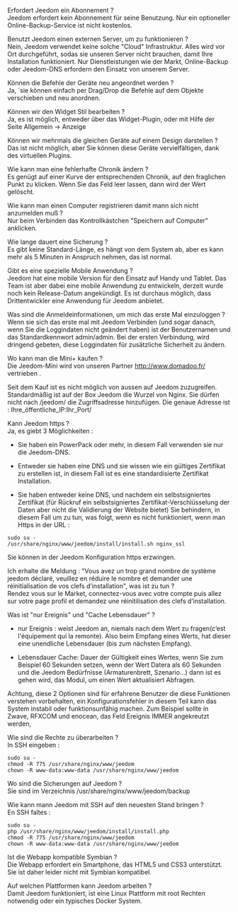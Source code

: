 Erfordert Jeedom ein Abonnement ?  
Jeedom erfordert kein Abonnement für seine Benutzung. Nur ein optioneller Online-Backup-Service ist nicht kostenlos.

Benutzt Jeedom einen externen Server, um zu funktionieren ?  
Nein, Jeedom verwendet keine solche "Cloud" Infrastruktur. Alles wird vor Ort durchgeführt, sodas sie unseren Server nicht brauchen, damit Ihre Installation funktioniert. Nur Dienstleistungen wie der Markt, Online-Backup oder Jeedom-DNS erfordern den Einsatz von unserem Server.

Können die Befehle der Geräte neu angeordnet werden ?  
Ja, ´sie können einfach per Drag/Drop die Befehle auf dem Objekte verschieben und neu anordnen.

Können wir den Widget Stil bearbeiten ?  
Ja, es ist möglich, entweder über das Widget-Plugin, oder mit Hilfe der Seite Allgemein → Anzeige

Können wir mehrmals die gleichen Geräte auf einem Design darstellen ?  
Das ist nicht möglich, aber Sie können diese Geräte vervielfältigen, dank des virtuellen Plugins.

Wie kann man eine fehlerhafte Chronik ändern ?  
Es genügt auf einer Kurve der entsprechenden Chronik, auf den fraglichen Punkt zu klicken. Wenn Sie das Feld leer lassen, dann wird der Wert gelöscht.

Wie kann man einen Computer registrieren damit mann sich nicht anzumelden muß ?  
Nur beim Verbinden das Kontrollkästchen "Speichern auf Computer" anklicken.

Wie lange dauert eine Sicherung ?  
Es gibt keine Standard-Länge, es hängt von dem System ab, aber es kann mehr als 5 Minuten in Anspruch nehmen, das ist normal.

Gibt es eine spezielle Mobile Anwendung ?  
Jeedom hat eine mobile Version für den Einsatz auf Handy und Tablet. Das Team ist aber dabei eine mobile Anwendung zu entwickeln, derzeit wurde noch kein Release-Datum angekündigt. Es ist durchaus möglich, dass Drittentwickler eine Anwendung für Jeedom anbietet.

Was sind die Anmeldeinformationen, um mich das erste Mal einzuloggen ?  
Wenn sie sich das erste mal mit Jeedom Verbinden (und sogar danach, wenn Sie die Loggindaten nicht geändert haben) ist der Benutzernamen und das Standardkennwort admin/admin. Bei der ersten Verbindung, wird dringend gebeten, diese Loggindaten für zusätzliche Sicherheit zu ändern.

Wo kann man die Mini+ kaufen ?  
Die Jeedom-Mini wird von unseren Partner <http://www.domadoo.fr/> vertrieben .

Seit dem Kauf ist es nicht möglich von aussen auf Jeedom zuzugreifen.  
Standardmäßig ist auf der Box Jeedom die Wurzel von Nginx. Sie dürfen nicht nach /jeedom/ die Zugriffsadresse hinzufügen. Die genaue Adresse ist : Ihre\_öffentliche\_IP:Ihr\_Port/

Kann Jeedom https ?  
Ja, es giebt 3 Möglichkeiten :

-   Sie haben ein PowerPack oder mehr, in diesem Fall verwenden sie nur die Jeedom-DNS.

-   Entweder sie haben eine DNS und sie wissen wie ein gültiges Zertifikat zu erstellen ist, in diesem Fall ist es eine standardisierte Zertifikat Installation.

-   Sie haben entweder keine DNS, und nachdem ein selbstsigniertes Zertifikat (für Rückruf ein selbstsigniertes Zertifikat-Verschlüsselung der Daten aber nicht die Validierung der Website bietet) Sie behindern, in diesem Fall um zu tun, was folgt, wenn es nicht funktioniert, wenn man Https in der URL :

<!-- -->

    sudo su -
    /usr/share/nginx/www/jeedom/install/install.sh nginx_ssl

Sie können in der Jeedom Konfiguration https erzwingen.

Ich erhalte die Meldung : "Vous avez un trop grand nombre de système jeedom déclaré, veuillez en réduire le nombre et demander une réinitialisation de vos clefs d’installation", was ist zu tun ?  
Rendez vous sur le Market, connectez-vous avec votre compte puis allez sur votre page profil et demandez une réinitilisation des clefs d’installation.

Was ist "nur Ereignis" und "Cache Lebensdauer" ?  
-   nur Ereignis : weist Jeedom an, niemals nach dem Wert zu fragen(c’est l'équipement qui la remonte). Also beim Empfang eines Werts, hat dieser eine unendliche Lebensdauer (bis zum nächsten Empfang).

-   Lebensdauer Cache: Dauer der Gültigkeit eines Wertes, wenn Sie zum Beispiel 60 Sekunden setzen, wenn der Wert Datera als 60 Sekunden und die Jeedom Bedürfnisse (Armaturenbrett, Szenario…) dann ist es gehen wird, das Modul, um einen Wert aktualisiert Abfragen.

Achtung, diese 2 Optionen sind für erfahrene Benutzer die diese Funktionen verstehen vorbehalten, ein Konfigurationsfehler in diesem Teil kann das System instabil oder funktionsunfähig machen. Zum Beispiel sollte in Zwave, RFXCOM und enocean, das Feld Ereignis IMMER angekreutzt werden,

Wie sind die Rechte zu überarbeiten ?  
In SSH eingeben :

<!-- -->

    sudo su -
    chmod -R 775 /usr/share/nginx/www/jeedom
    chown -R www-data:www-data /usr/share/nginx/www/jeedom

Wo sind die Sicherungen auf Jeedom ?  
Sie sind im Verzeichnis /usr/share/nginx/www/jeedom/backup

Wie kann mann Jeedom mit SSH auf den neuesten Stand bringen ?  
En SSH faîtes :

<!-- -->

    sudo su -
    php /usr/share/nginx/www/jeedom/install/install.php
    chmod -R 775 /usr/share/nginx/www/jeedom
    chown -R www-data:www-data /usr/share/nginx/www/jeedom

Ist die Webapp kompatible Symbian ?  
Die Webapp erfordert ein Smartphone, das HTML5 und CSS3 unterstützt. Sie ist daher leider nicht mit Symbian kompatibel.

Auf welchen Plattformen kann Jeedom arbeiten ?  
Damit Jeedom funktioniert, ist eine Linux Plattform mit root Rechten notwendig oder ein typisches Docker System.


